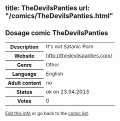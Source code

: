 title: TheDevilsPanties
url: "/comics/TheDevilsPanties.html"
---
Dosage comic TheDevilsPanties
-----------------------------------------

<table class="comicinfo">
<tr>
<th>Description</th><td>It's not Satanic Porn</td>
</tr>
<tr>
<th>Website</th><td><a href="http://thedevilspanties.com/">http://thedevilspanties.com/</a></td>
</tr>
<tr>
<th>Genre</th><td>Other</td>
</tr>
<tr>
<th>Language</th><td>English</td>
</tr>
<tr>
<th>Adult content</th><td>no</td>
</tr>
<tr>
<th>Status</th><td>ok on 23.04.2013</td>
</tr>
<tr>
<th>Votes</th><td>0</div></td>
</tr>
</table>

[Edit this info](/comics/TheDevilsPanties_edit.html) or go back to the [comic list](../comic-index.html).
